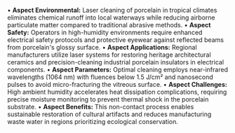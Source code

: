 • **Aspect Environmental:** Laser cleaning of porcelain in tropical climates eliminates chemical runoff into local waterways while reducing airborne particulate matter compared to traditional abrasive methods.
• **Aspect Safety:** Operators in high-humidity environments require enhanced electrical safety protocols and protective eyewear against reflected beams from porcelain's glossy surface.
• **Aspect Applications:** Regional manufacturers utilize laser systems for restoring heritage architectural ceramics and precision-cleaning industrial porcelain insulators in electrical components.
• **Aspect Parameters:** Optimal cleaning employs near-infrared wavelengths (1064 nm) with fluences below 1.5 J/cm² and nanosecond pulses to avoid micro-fracturing the vitreous surface.
• **Aspect Challenges:** High ambient humidity accelerates heat dissipation complications, requiring precise moisture monitoring to prevent thermal shock in the porcelain substrate.
• **Aspect Benefits:** This non-contact process enables sustainable restoration of cultural artifacts and reduces manufacturing waste water in regions prioritizing ecological conservation.